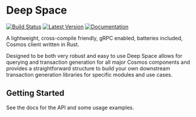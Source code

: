 # Deep Space

[![Build Status](https://travis-ci.org/althea-net/deep_space.svg?branch=master)](https://travis-ci.org/althea-net/deep_space)
[![Latest Version](https://img.shields.io/crates/v/deep_space.svg)](https://crates.io/crates/deep_space)
[![Documentation](https://docs.rs/deep_space/badge.svg)](https://docs.rs/deep_space)

A lightweight, cross-compile friendly, gRPC enabled, batteries included, Cosmos client written in Rust.

Designed to be both very robust and easy to use Deep Space allows for querying and transaction generation for all major
Cosmos components and provides a straightforward structure to build your own downstream transaction generation libraries for
specific modules and use cases.

## Getting Started

See the docs for the API and some usage examples.
